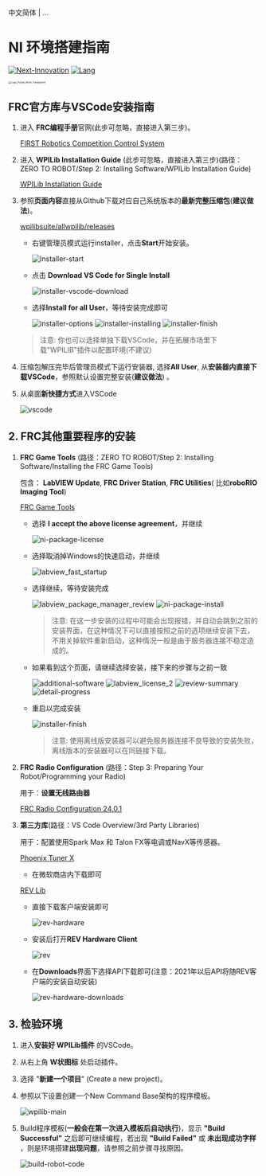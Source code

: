 中文简体 | ...

# NI 环境搭建指南

[![Next-Innovation](https://img.shields.io/badge/Next-Innovation-blueviolet?style=flat)](https://github.com/FRCNextInnovation) [![Lang](https://img.shields.io/badge/Lang-zh--CN-Green?style=flat)]()

<img src="./assets/Logo_Purple_Word_Transparent.png" alt="Logo_Purple_Word_Transparent" style="zoom: 33%;" >

## FRC官方库与VSCode安装指南

1. 进入 **FRC编程手册**官网(此步可忽略，直接进入第三步)。

    [FIRST Robotics Competition Control System](https://docs.wpilib.org/en/stable/index.html)

2. 进入 **WPILib Installation Guide** (此步可忽略，直接进入第三步)(路径：ZERO TO ROBOT/Step 2: Installing Software/WPILib Installation Guide)

    [WPILib Installation Guide](https://docs.wpilib.org/en/stable/docs/zero-to-robot/step-2/wpilib-setup.html)

3. 参照**页面内容**直接从Github下载对应自己系统版本的**最新完整压缩包**(**建议做法**)。

    [wpilibsuite/allwpilib/releases](https://github.com/wpilibsuite/allwpilib/releases)

    - 右键管理员模式运行installer，点击**Start**开始安装。

      <img src="./assets/installer-start.png" alt="installer-start"/>

    - 点击 **Download VS Code for Single Install**

      <img src="./assets/installer-vscode-download.png" alt="installer-vscode-download"/>

    - 选择**Install for all User**，等待安装完成即可

      <img src="./assets/installer-options.png" alt="installer-options">

      <img src="./assets/installer-installing.png" alt="installer-installing">
      
      <img src="./assets/installer-finish.png" alt="installer-finish">

    > 注意: 你也可以选择单独下载VSCode，并在拓展市场里下载"WPILIB"插件以配置环境(不建议)

4. 压缩包解压完毕后管理员模式下运行安装器, 选择**All User**, 从**安装器内直接下载VSCode**，参照默认设置完整安装(**建议做法**) 。

5. 从桌面**新快捷方式**进入VSCode

    <img src="./assets/vscode.png" alt="vscode">
    

## 2. FRC其他重要程序的安装

1. **FRC Game Tools** (路径：ZERO TO ROBOT/Step 2: Installing Software/Installing the FRC Game Tools)

    包含： **LabVIEW Update**, **FRC Driver Station**, **FRC Utilities**( 比如**roboRIO Imaging Tool**)

    [FRC Game Tools](https://packages.wpilib.workers.dev/game-tools/ni-frc-2024-game-tools_24.0.0_offline.iso)

    - 选择 **I accept the above license agreement**，并继续

      <img src="./assets/ni-package-license.png" alt="ni-package-license">

    - 选择取消掉Windows的快速启动，并继续

      <img src="./assets/labview_fast_startup.png" alt="labview_fast_startup">

    - 选择继续，等待安装完成

      <img src="./assets/labview_package_manager_review.png" alt="labview_package_manager_review">

      <img src="./assets/ni-package-install.png" alt="ni-package-install">

      > 注意: 在这一步安装的过程中可能会出现报错，并自动会跳到之前的安装界面，在这种情况下可以直接按照之前的选项继续安装下去，不用关掉软件重新启动，这种情况一般是由于服务器连接不稳定造成的。

    - 如果看到这个页面，请继续选择安装，接下来的步骤与之前一致

      <img src="./assets/additional-software.png" alt="additional-software">

      <img src="./assets/labview_license_2.png" alt="labview_license_2">

      <img src="./assets/review-summary.png" alt="review-summary">

      <img src="./assets/detail-progress.png" alt="detail-progress">

    - 重启以完成安装

      <img src="./assets/installer-finish.png" alt="installer-finish">
      
      > 注意: 使用离线版安装器可以避免服务器连接不良导致的安装失败，离线版本的安装器可以在同链接下载。

2. **FRC Radio Configuration** (路径：Step 3: Preparing Your Robot/Programming your Radio)

    用于：**设置无线路由器**

    [FRC Radio Configuration 24.0.1](https://firstfrc.blob.core.windows.net/frc2024/Radio/FRC_Radio_Configuration_24_0_1.zip)
    
3. **第三方库**(路径：VS Code Overview/3rd Party Libraries)

    用于：配置使用Spark Max 和 Talon FX等电调或NavX等传感器。

    [Phoenix Tuner X](https://pro.docs.ctr-electronics.com/en/stable/docs/tuner/index.html)

    - 在微软商店内下载即可

    [REV Lib](https://docs.revrobotics.com/sparkmax/rev-hardware-client/getting-started-with-the-rev-hardware-client)
    
    - 直接下载客户端安装即可
    
      <img src="./assets/rev-hardware.png" alt="rev-hardware">
    
    - 安装后打开**REV Hardware Client**
    
      <img src="./assets/rev.png" alt="rev">
    
    - 在**Downloads**界面下选择API下载即可(注意：2021年以后API将随REV客户端的安装自动安装)
    
      <img src="./assets/rev-hardware-downloads.png" alt="rev-hardware-downloads">
    


## 3. 检验环境

1. 进入**安装好 WPILib插件** 的VSCode。

2. 从右上角 **W状图标** 处启动插件。

3. 选择 "**新建一个项目**" (Create a new project)。

4. 参照以下设置创建一个New Command Base架构的程序模板。

    <img src="./assets/wpilib-main.png" alt="wpilib-main">

5. Build程序模板(**一般会在第一次进入模板后自动执行**)，显示 **"Build Successful"** 之后即可继续编程，若出现 **"Build Failed"** 或 **未出现成功字样** ，则是环境搭建**出现问题**，请参照之前步骤寻找原因。

    <img src="./assets/build-robot-code.png" alt="build-robot-code">
